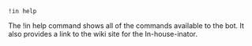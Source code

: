 `!in help`

The !in help command shows all of the commands available to the bot. It also provides a link to the wiki site for the In-house-inator.

